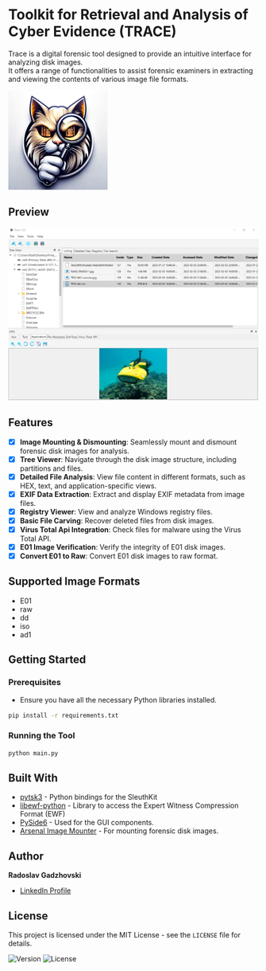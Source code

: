 


<h1 align="">Toolkit for Retrieval and Analysis of Cyber Evidence (TRACE)</h1>

Trace is a digital forensic tool designed to provide an intuitive interface for analyzing disk images. \
It offers a range of functionalities to assist forensic examiners in extracting and viewing the contents of various image file formats.

<p align="">
  <img src="Icons/logo.png" alt="TRACE Logo" width="200"/>
</p>

## Preview
<img src="Icons/Preview.png" alt="TRACE Logo" width="1300"/>




## Features

- [x] **Image Mounting & Dismounting**: Seamlessly mount and dismount forensic disk images for analysis.
- [x] **Tree Viewer**: Navigate through the disk image structure, including partitions and files.
- [x] **Detailed File Analysis**: View file content in different formats, such as HEX, text, and application-specific views.
- [x] **EXIF Data Extraction**: Extract and display EXIF metadata from image files.
- [x] **Registry Viewer**: View and analyze Windows registry files.
- [x] **Basic File Carving**: Recover deleted files from disk images.
- [x] **Virus Total Api Integration**: Check files for malware using the Virus Total API.
- [x] **E01 Image Verification**: Verify the integrity of E01 disk images.
- [x] **Convert E01 to Raw**: Convert E01 disk images to raw format.

## Supported Image Formats
- E01
- raw
- dd
- iso
- ad1


## Getting Started

### Prerequisites

- Ensure you have all the necessary Python libraries installed.

```bash
pip install -r requirements.txt
  ```

### Running the Tool

```bash
python main.py
```

## Built With

- [pytsk3](https://pypi.org/project/pytsk3/) - Python bindings for the SleuthKit
- [libewf-python](https://github.com/libyal/libewf) - Library to access the Expert Witness Compression Format (EWF)
- [PySide6](https://pypi.org/project/PySide6/) - Used for the GUI components.
- [Arsenal Image Mounter](https://arsenalrecon.com/products/image-mounter/) - For mounting forensic disk images.

## Author

**Radoslav Gadzhovski**
- [LinkedIn Profile](https://www.linkedin.com/in/radoslav-gadzhovski/)


## License

This project is licensed under the MIT License - see the `LICENSE` file for details.

![Version](https://img.shields.io/badge/version-1.0.0-blue.svg)
![License](https://img.shields.io/badge/license-MIT-green.svg)


